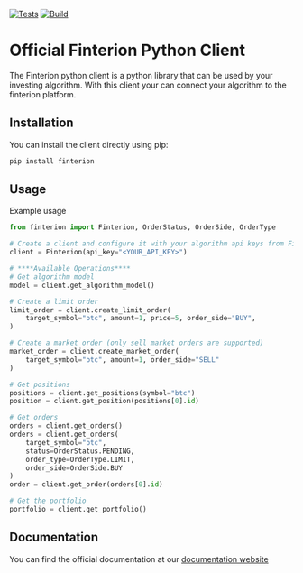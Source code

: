 [![Tests](https://github.com/ELTYER/eltyer-python-client/actions/workflows/test.yml/badge.svg)](https://github.com/finterion/eltyer-python-client/actions/workflows/test.yml)
[![Build](https://github.com/ELTYER/eltyer-python-client/actions/workflows/build.yml/badge.svg)](https://github.com/finterion/eltyer-python-client/actions/workflows/build.yml)
# Official Finterion Python Client

The Finterion python client is a python library that can be used by your 
investing algorithm. With this client your can connect your algorithm to 
the finterion platform.

## Installation
You can install the client directly using pip:

```sh
pip install finterion
```

## Usage
Example usage
```python
from finterion import Finterion, OrderStatus, OrderSide, OrderType

# Create a client and configure it with your algorithm api keys from Finterion
client = Finterion(api_key="<YOUR_API_KEY>")

# ****Available Operations****
# Get algorithm model
model = client.get_algorithm_model()

# Create a limit order
limit_order = client.create_limit_order(
    target_symbol="btc", amount=1, price=5, order_side="BUY",
)

# Create a market order (only sell market orders are supported)
market_order = client.create_market_order(
    target_symbol="btc", amount=1, order_side="SELL"
)

# Get positions
positions = client.get_positions(symbol="btc")
position = client.get_position(positions[0].id)

# Get orders
orders = client.get_orders()
orders = client.get_orders(
    target_symbol="btc", 
    status=OrderStatus.PENDING,
    order_type=OrderType.LIMIT,
    order_side=OrderSide.BUY
)
order = client.get_order(orders[0].id)

# Get the portfolio
portfolio = client.get_portfolio()
```

## Documentation
You can find the official documentation at our [documentation website](https://docs.eltyer.com/python-client/introduction)



